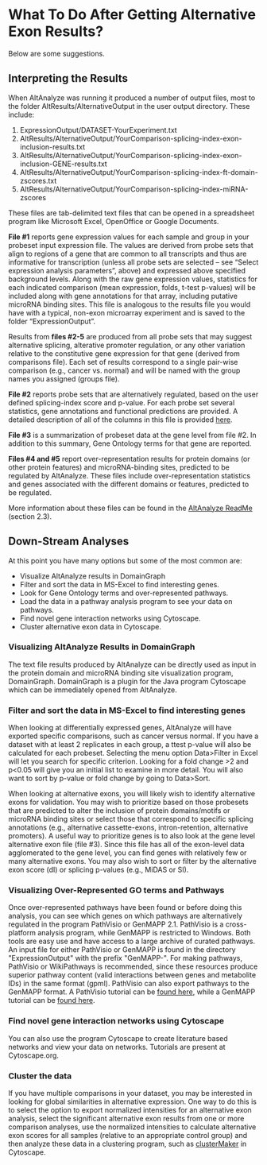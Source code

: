 # What To Do After Getting Alternative Exon Results? #
Below are some suggestions.

## Interpreting the Results ##
When AltAnalyze was running it produced a number of output files, most to the folder AltResults/AlternativeOutput in the user output directory. These include:

  1. ExpressionOutput/DATASET-YourExperiment.txt
  1. AltResults/AlternativeOutput/YourComparison-splicing-index-exon-inclusion-results.txt
  1. AltResults/AlternativeOutput/YourComparison-splicing-index-exon-inclusion-GENE-results.txt
  1. AltResults/AlternativeOutput/YourComparison-splicing-index-ft-domain-zscores.txt
  1. AltResults/AlternativeOutput/YourComparison-splicing-index-miRNA-zscores

These files are tab-delimited text files that can be opened in a spreadsheet program like Microsoft Excel, OpenOffice or Google Documents.

**File #1** reports gene expression values for each sample and group in your probeset input expression file. The values are derived from probe sets that align to regions of a gene that are common to all transcripts and thus are informative for transcription (unless all probe sets are selected – see “Select expression analysis parameters”, above) and expressed above specified background levels.  Along with the raw gene expression values, statistics for each indicated comparison (mean expression, folds, t-test p-values) will be included along with gene annotations for that array, including putative microRNA binding sites.  This file is analogous to the results file you would have with a typical, non-exon microarray experiment and is saved to the folder “ExpressionOutput”.

Results from **files #2-5** are produced from all probe sets that may suggest alternative splicing, alterative promoter regulation, or any other variation relative to the constitutive gene expression for that gene (derived from comparisons file). Each set of results correspond to a single pair-wise comparison (e.g., cancer vs. normal) and will be named with the group names you assigned (groups file).

**File #2** reports probe sets that are alternatively regulated, based on the user defined splicing-index score and p-value. For each probe set several statistics, gene annotations and functional predictions are provided. A detailed description of all of the columns in this file is provided [here](http://altanalyze.org/image/AltAnalyze_column_annotations.xls).

**File #3** is a summarization of probeset data at the gene level from file #2. In addition to this summary, Gene Ontology terms for that gene are reported.

**Files #4 and #5** report over-representation results for protein domains (or other protein features) and microRNA-binding sites, predicted to be regulated by AltAnalyze.  These files include over-representation statistics and genes associated with the different domains or features¸ predicted to be regulated.

More information about these files can be found in the [AltAnalyze ReadMe](http://www.altanalyze.org/help_main.htm) (section 2.3).

## Down-Stream Analyses ##

At this point you have many options but some of the most common are:

  * Visualize AltAnalyze results in DomainGraph
  * Filter and sort the data in MS-Excel to find interesting genes.
  * Look for Gene Ontology terms and over-represented pathways.
  * Load the data in a pathway analysis program to see your data on pathways.
  * Find novel gene interaction networks using Cytoscape.
  * Cluster alternative exon data in Cytoscape.

### Visualizing AltAnalyze Results in DomainGraph ###
The text file results produced by AltAnalyze can be directly used as input in the protein domain and microRNA binding site visualization program, DomainGraph. DomainGraph is a plugin for the Java program Cytoscape which can be immediately opened from AltAnalyze.

### Filter and sort the data in MS-Excel to find interesting genes ###
When looking at differentially expressed genes, AltAnalyze will have exported specific comparisons, such as cancer versus normal. If you have a dataset with at least 2 replicates in each group, a ttest p-value will also be calculated for each probeset. Selecting the menu option Data>Filter in Excel will let you search for specific criterion. Looking for a fold change >2 and p<0.05 will give you an initial list to examine in more detail. You will also want to sort by p-value or fold change by going to Data>Sort.

When looking at alternative exons, you will likely wish to identify alternative exons for validation. You may wish to prioritize based on those probesets that are predicted to alter the inclusion of protein domains/motifs or microRNA binding sites or select those that correspond to specific splicing annotations (e.g., alternative cassette-exons, intron-retention, alternative promoters). A useful way to prioritize genes is to also look at the gene level alternative exon file (file #3). Since this file has all of the exon-level data agglomerated to the gene level, you can find genes with relatively few or many alternative exons. You may also wish to sort or filter by the alternative exon score (dI) or splicing p-values (e.g., MiDAS or SI).

### Visualizing Over-Represented GO terms and Pathways ###
Once over-represented pathways have been found or before doing this analysis, you can see which genes on which pathways are alternatively regulated in the program PathVisio or GenMAPP 2.1. PathVisio is a cross-platform analysis program, while GenMAPP is restricted to Windows. Both tools are easy use and have access to a large archive of curated pathways. An input file for either PathVisio or GenMAPP is found in the directory "ExpressionOutput" with the prefix "GenMAPP-". For making pathways, PathVisio or WikiPathways is recommended, since these resources produce superior pathway content (valid interactions between genes and metabolite IDs) in the same format (gpml). PathVisio can also export pathways to the GenMAPP format. A PathVisio tutorial can be [found here](http://www.pathvisio.org/wiki/PathVisioTutorials), while a GenMAPP tutorial can be [found here](http://www.genmapp.org/tutorial_v2.html).

### Find novel gene interaction networks using Cytoscape ###
You can also use the program Cytoscape to create literature based networks and view your data on networks. Tutorials are present at Cytoscape.org.

### Cluster the data ###
If you have multiple comparisons in your dataset, you may be interested in looking for global similarities in alternative expression. One way to do this is to select the option to export normalized intensities for an alternative exon analysis, select the significant alternative exon results from one or more comparison analyses, use the normalized intensities to calculate alternative exon scores for all samples (relative to an appropriate control group) and then analyze these data in a clustering program, such as [clusterMaker](http://www.cgl.ucsf.edu/cytoscape/cluster/clusterMaker.html) in Cytoscape.